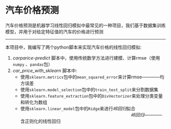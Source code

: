 # 汽车价格预测
汽车价格预测是机器学习线性回归模拟中最常见的一种项目，我们基于数据集训练模型，并用于对给定特征值的汽车的价格进行预测      

---    
本项目中，我编写了两个python脚本来实现汽车价格的线性回归模拟:    
1. *carparice-predict* 脚本中，使用传统数学方法进行建模、计算rmse（使用`numpy` 、`pandas`包）      
2. *car_price_with_sklearn* 脚本中:       
   * 使用`sklearn.metrics`包中的`mean_squared_error`来计算rmse————均方误差     
   * 使用`sklearn.model_selection`包中的`train_test_split`来分割数据集     
   * 使用`sklearn.feature_extraction`包中的`DivVectorizer`来处理分类变量和转化为数组      
   * 使用`sklearn.linear_model`包中的`Ridge`来进行*岭回归*拟合     
   &emsp; &emsp; &emsp; &emsp;&emsp; &emsp; &emsp; &emsp;  &emsp; &emsp;&emsp; &emsp;&emsp; &emsp; &emsp; &emsp; &emsp; &emsp; &emsp; &emsp; *岭回归*————含正则化的线性回归










